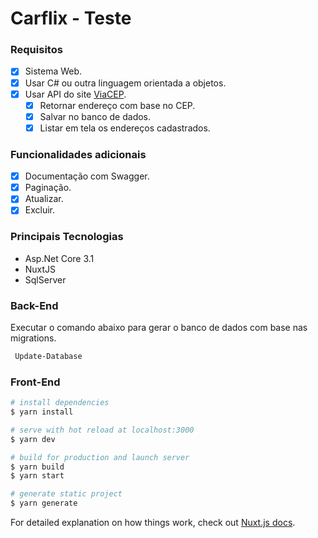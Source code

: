 # Carflix - Teste

### Requisitos

- [x] Sistema Web.
- [x] Usar C# ou outra linguagem orientada a objetos.
- [x] Usar API do site [ViaCEP](https://viacep.com.br).
    - [x] Retornar endereço com base no CEP.
    - [x] Salvar no banco de dados.
    - [x] Listar em tela os endereços cadastrados.
	
### Funcionalidades adicionais

- [x] Documentação com Swagger.
- [x] Paginação.
- [x] Atualizar.
- [x] Excluir.

### Principais Tecnologias

- Asp.Net Core 3.1
- NuxtJS
- SqlServer

### Back-End
Executar o comando abaixo para gerar o banco de dados com base nas migrations.
```bash
 Update-Database
```

### Front-End

```bash
# install dependencies
$ yarn install

# serve with hot reload at localhost:3000
$ yarn dev

# build for production and launch server
$ yarn build
$ yarn start

# generate static project
$ yarn generate
```

For detailed explanation on how things work, check out [Nuxt.js docs](https://nuxtjs.org).
